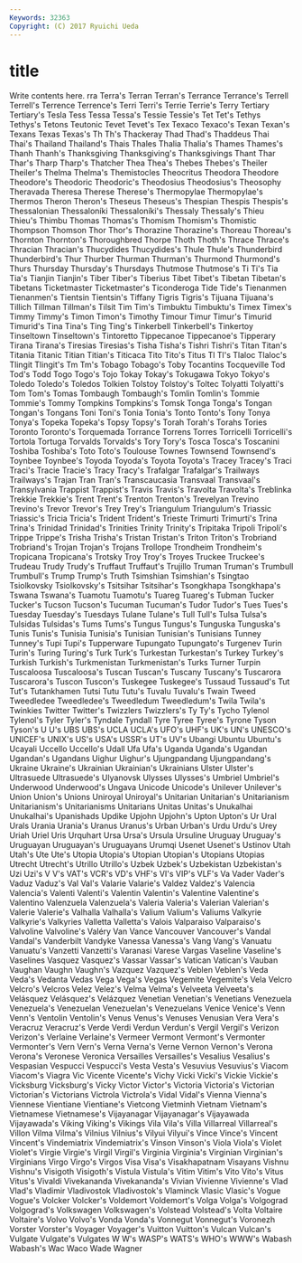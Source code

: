 ```yaml
---
Keywords: 32363 
Copyright: (C) 2017 Ryuichi Ueda
---
```


# title

Write contents here.
rra Terra's Terran Terran's Terrance Terrance's Terrell Terrell's Terrence Terrence's
Terri Terri's Terrie Terrie's Terry Tertiary Tertiary's Tesla Tess Tessa
Tessa's Tessie Tessie's Tet Tet's Tethys Tethys's Tetons Teutonic Tevet
Tevet's Tex Texaco Texaco's Texan Texan's Texans Texas Texas's Th
Th's Thackeray Thad Thad's Thaddeus Thai Thai's Thailand Thailand's Thais
Thales Thalia Thalia's Thames Thames's Thanh Thanh's Thanksgiving Thanksgiving's Thanksgivings
Thant Thar Thar's Tharp Tharp's Thatcher Thea Thea's Thebes Thebes's
Theiler Theiler's Thelma Thelma's Themistocles Theocritus Theodora Theodore Theodore's Theodoric
Theodoric's Theodosius Theodosius's Theosophy Theravada Theresa Therese Therese's Thermopylae Thermopylae's
Thermos Theron Theron's Theseus Theseus's Thespian Thespis Thespis's Thessalonian Thessaloníki
Thessaloníki's Thessaly Thessaly's Thieu Thieu's Thimbu Thomas Thomas's Thomism Thomism's
Thomistic Thompson Thomson Thor Thor's Thorazine Thorazine's Thoreau Thoreau's Thornton
Thornton's Thoroughbred Thorpe Thoth Thoth's Thrace Thrace's Thracian Thracian's Thucydides
Thucydides's Thule Thule's Thunderbird Thunderbird's Thur Thurber Thurman Thurman's Thurmond
Thurmond's Thurs Thursday Thursday's Thursdays Thutmose Thutmose's Ti Ti's Tia
Tia's Tianjin Tianjin's Tiber Tiber's Tiberius Tibet Tibet's Tibetan Tibetan's
Tibetans Ticketmaster Ticketmaster's Ticonderoga Tide Tide's Tienanmen Tienanmen's Tientsin Tientsin's
Tiffany Tigris Tigris's Tijuana Tijuana's Tillich Tillman Tillman's Tilsit Tim
Tim's Timbuktu Timbuktu's Timex Timex's Timmy Timmy's Timon Timon's Timothy
Timour Timur Timur's Timurid Timurid's Tina Tina's Ting Ting's Tinkerbell
Tinkerbell's Tinkertoy Tinseltown Tinseltown's Tintoretto Tippecanoe Tippecanoe's Tipperary Tirana Tirana's
Tiresias Tiresias's Tisha Tisha's Tishri Tishri's Titan Titan's Titania Titanic
Titian Titian's Titicaca Tito Tito's Titus Tl Tl's Tlaloc Tlaloc's
Tlingit Tlingit's Tm Tm's Tobago Tobago's Toby Tocantins Tocqueville Tod
Tod's Todd Togo Togo's Tojo Tokay Tokay's Tokugawa Tokyo Tokyo's
Toledo Toledo's Toledos Tolkien Tolstoy Tolstoy's Toltec Tolyatti Tolyatti's Tom
Tom's Tomas Tombaugh Tombaugh's Tomlin Tomlin's Tommie Tommie's Tommy Tompkins
Tompkins's Tomsk Tonga Tonga's Tongan Tongan's Tongans Toni Toni's Tonia
Tonia's Tonto Tonto's Tony Tonya Tonya's Topeka Topeka's Topsy Topsy's
Torah Torah's Torahs Tories Toronto Toronto's Torquemada Torrance Torrens Torres
Torricelli Torricelli's Tortola Tortuga Torvalds Torvalds's Tory Tory's Tosca Tosca's
Toscanini Toshiba Toshiba's Toto Toto's Toulouse Townes Townsend Townsend's Toynbee
Toynbee's Toyoda Toyoda's Toyota Toyota's Tracey Tracey's Traci Traci's Tracie
Tracie's Tracy Tracy's Trafalgar Trafalgar's Trailways Trailways's Trajan Tran Tran's
Transcaucasia Transvaal Transvaal's Transylvania Trappist Trappist's Travis Travis's Travolta Travolta's
Treblinka Trekkie Trekkie's Trent Trent's Trenton Trenton's Trevelyan Trevino Trevino's
Trevor Trevor's Trey Trey's Triangulum Triangulum's Triassic Triassic's Tricia Tricia's
Trident Trident's Trieste Trimurti Trimurti's Trina Trina's Trinidad Trinidad's Trinities
Trinity Trinity's Tripitaka Tripoli Tripoli's Trippe Trippe's Trisha Trisha's Tristan
Tristan's Triton Triton's Trobriand Trobriand's Trojan Trojan's Trojans Trollope Trondheim
Trondheim's Tropicana Tropicana's Trotsky Troy Troy's Troyes Truckee Truckee's Trudeau
Trudy Trudy's Truffaut Truffaut's Trujillo Truman Truman's Trumbull Trumbull's Trump
Trump's Truth Tsimshian Tsimshian's Tsingtao Tsiolkovsky Tsiolkovsky's Tsitsihar Tsitsihar's Tsongkhapa
Tsongkhapa's Tswana Tswana's Tuamotu Tuamotu's Tuareg Tuareg's Tubman Tucker Tucker's
Tucson Tucson's Tucuman Tucuman's Tudor Tudor's Tues Tues's Tuesday Tuesday's
Tuesdays Tulane Tulane's Tull Tull's Tulsa Tulsa's Tulsidas Tulsidas's Tums
Tums's Tungus Tungus's Tunguska Tunguska's Tunis Tunis's Tunisia Tunisia's Tunisian
Tunisian's Tunisians Tunney Tunney's Tupi Tupi's Tupperware Tupungato Tupungato's Turgenev
Turin Turin's Turing Turing's Turk Turk's Turkestan Turkestan's Turkey Turkey's
Turkish Turkish's Turkmenistan Turkmenistan's Turks Turner Turpin Tuscaloosa Tuscaloosa's Tuscan
Tuscan's Tuscany Tuscany's Tuscarora Tuscarora's Tuscon Tuscon's Tuskegee Tuskegee's Tussaud
Tussaud's Tut Tut's Tutankhamen Tutsi Tutu Tutu's Tuvalu Tuvalu's Twain
Tweed Tweedledee Tweedledee's Tweedledum Tweedledum's Twila Twila's Twinkies Twitter Twitter's
Twizzlers Twizzlers's Ty Ty's Tycho Tylenol Tylenol's Tyler Tyler's Tyndale
Tyndall Tyre Tyree Tyree's Tyrone Tyson Tyson's U U's UBS
UBS's UCLA UCLA's UFO's UHF's UK's UN's UNESCO's UNICEF's UNIX's
US's USA's USSR's UT's UV's Ubangi Ubuntu Ubuntu's Ucayali Uccello
Uccello's Udall Ufa Ufa's Uganda Uganda's Ugandan Ugandan's Ugandans Uighur
Uighur's Ujungpandang Ujungpandang's Ukraine Ukraine's Ukrainian Ukrainian's Ukrainians Ulster Ulster's
Ultrasuede Ultrasuede's Ulyanovsk Ulysses Ulysses's Umbriel Umbriel's Underwood Underwood's Ungava
Unicode Unicode's Unilever Unilever's Union Union's Unions Uniroyal Uniroyal's Unitarian
Unitarian's Unitarianism Unitarianism's Unitarianisms Unitarians Unitas Unitas's Unukalhai Unukalhai's Upanishads
Updike Upjohn Upjohn's Upton Upton's Ur Ural Urals Urania Urania's
Uranus Uranus's Urban Urban's Urdu Urdu's Urey Uriah Uriel Uris
Urquhart Ursa Ursa's Ursula Ursuline Uruguay Uruguay's Uruguayan Uruguayan's Uruguayans
Urumqi Usenet Usenet's Ustinov Utah Utah's Ute Ute's Utopia Utopia's
Utopian Utopian's Utopians Utopias Utrecht Utrecht's Utrillo Utrillo's Uzbek Uzbek's
Uzbekistan Uzbekistan's Uzi Uzi's V V's VAT's VCR's VD's VHF's
VI's VIP's VLF's Va Vader Vader's Vaduz Vaduz's Val Val's
Valarie Valarie's Valdez Valdez's Valencia Valencia's Valenti Valenti's Valentin Valentin's
Valentine Valentine's Valentino Valenzuela Valenzuela's Valeria Valeria's Valerian Valerian's Valerie
Valerie's Valhalla Valhalla's Valium Valium's Valiums Valkyrie Valkyrie's Valkyries Valletta
Valletta's Valois Valparaiso Valparaiso's Valvoline Valvoline's Valéry Van Vance Vancouver
Vancouver's Vandal Vandal's Vanderbilt Vandyke Vanessa Vanessa's Vang Vang's Vanuatu
Vanuatu's Vanzetti Vanzetti's Varanasi Varese Vargas Vaseline Vaseline's Vaselines Vasquez
Vasquez's Vassar Vassar's Vatican Vatican's Vauban Vaughan Vaughn Vaughn's Vazquez
Vazquez's Veblen Veblen's Veda Veda's Vedanta Vedas Vega Vega's Vegas
Vegemite Vegemite's Vela Velcro Velcro's Velcros Velez Velez's Velma Velma's
Velveeta Velveeta's Velásquez Velásquez's Velázquez Venetian Venetian's Venetians Venezuela Venezuela's
Venezuelan Venezuelan's Venezuelans Venice Venice's Venn Venn's Ventolin Ventolin's Venus
Venus's Venuses Venusian Vera Vera's Veracruz Veracruz's Verde Verdi Verdun
Verdun's Vergil Vergil's Verizon Verizon's Verlaine Verlaine's Vermeer Vermont Vermont's
Vermonter Vermonter's Vern Vern's Verna Verna's Verne Vernon Vernon's Verona
Verona's Veronese Veronica Versailles Versailles's Vesalius Vesalius's Vespasian Vespucci Vespucci's
Vesta Vesta's Vesuvius Vesuvius's Viacom Viacom's Viagra Vic Vicente Vicente's
Vichy Vicki Vicki's Vickie Vickie's Vicksburg Vicksburg's Vicky Victor Victor's
Victoria Victoria's Victorian Victorian's Victorians Victrola Victrola's Vidal Vidal's Vienna
Vienna's Viennese Vientiane Vientiane's Vietcong Vietminh Vietnam Vietnam's Vietnamese Vietnamese's
Vijayanagar Vijayanagar's Vijayawada Vijayawada's Viking Viking's Vikings Vila Vila's Villa
Villarreal Villarreal's Villon Vilma Vilma's Vilnius Vilnius's Vilyui Vilyui's Vince
Vince's Vincent Vincent's Vindemiatrix Vindemiatrix's Vinson Vinson's Viola Viola's Violet
Violet's Virgie Virgie's Virgil Virgil's Virginia Virginia's Virginian Virginian's Virginians
Virgo Virgo's Virgos Visa Visa's Visakhapatnam Visayans Vishnu Vishnu's Visigoth
Visigoth's Vistula Vistula's Vitim Vitim's Vito Vito's Vitus Vitus's Vivaldi
Vivekananda Vivekananda's Vivian Vivienne Vivienne's Vlad Vlad's Vladimir Vladivostok Vladivostok's
Vlaminck Vlasic Vlasic's Vogue Vogue's Volcker Volcker's Voldemort Voldemort's Volga
Volga's Volgograd Volgograd's Volkswagen Volkswagen's Volstead Volstead's Volta Voltaire Voltaire's
Volvo Volvo's Vonda Vonda's Vonnegut Vonnegut's Voronezh Vorster Vorster's Voyager
Voyager's Vuitton Vuitton's Vulcan Vulcan's Vulgate Vulgate's Vulgates W W's
WASP's WATS's WHO's WWW's Wabash Wabash's Wac Waco Wade Wagner
